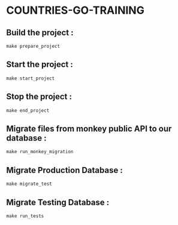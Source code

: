# COUNTRIES-GO-TRAINING

## Build the project :

``make prepare_project``

## Start the project :

``make start_project``

## Stop the project :

``make end_project``

## Migrate files from monkey public API to our database :

``make run_monkey_migration``

## Migrate Production Database :

``make migrate_test``

## Migrate Testing Database :

``make run_tests``